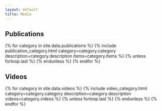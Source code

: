 ```yaml
---
layout: default
title: Media
---
```


<!-- Publications -->
<section class="md:px-10">
  <div class="px-4 md:px-10 lg:flex">
    <h2 class="text-4xl mb-4 lg:mr-20 whitespace-nowrap">Publications</h2>
    <div class="flex gap-8 flex-col">
      {% for category in site.data.publications %}
        {% include publication_category.html
          category=category.category
          description=category.description
          items=category.items
        %}
        {% unless forloop.last %}
        {% endunless %}
      {% endfor %}
    </div>
  </div>
</section>

<!-- Videos -->
<section class="md:px-10 mt-24">
  <div class="px-4 md:px-10 lg:flex">
    <h2 class="text-4xl mb-4 lg:mr-20 whitespace-nowrap">Videos</h2>
    <div class="flex gap-8 flex-col w-full">
      {% for category in site.data.videos %}
        {% include video_category.html
          category=category.category
          description=category.description
          videos=category.videos
        %}
        {% unless forloop.last %}
        {% endunless %}
      {% endfor %}
    </div>
  </div>
</section>
